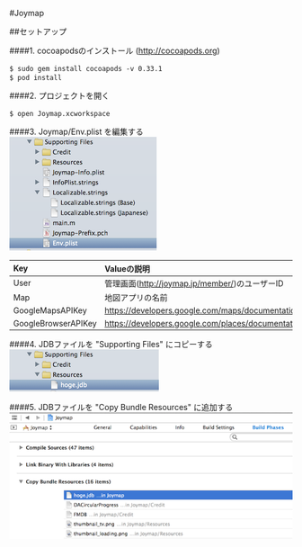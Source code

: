 #Joymap

##セットアップ

####1. cocoapodsのインストール (http://cocoapods.org)  

    $ sudo gem install cocoapods -v 0.33.1
    $ pod install

####2. プロジェクトを開く

    $ open Joymap.xcworkspace

####3. Joymap/Env.plist を編集する
![env_plist.png](env_plist.png)  

|Key                    |Valueの説明                |
|:----------------------|:--------------------------|
|User                   |管理画面(http://joymap.jp/member/)のユーザーID|
|Map                    |地図アプリの名前           |
|GoogleMapsAPIKey       |https://developers.google.com/maps/documentation/ios/start|
|GoogleBrowserAPIKey    |https://developers.google.com/places/documentation/?hl=ja|

####4. JDBファイルを "Supporting Files" にコピーする
![copy_jdb.png](copy_jdb.png)  

####5. JDBファイルを "Copy Bundle Resources" に追加する
![copy_bundle.png](copy_bundle.png)  

